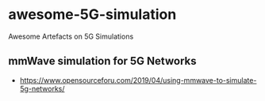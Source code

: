 # awesome-5G-simulation
Awesome Artefacts on 5G Simulations

## mmWave simulation for 5G Networks
- https://www.opensourceforu.com/2019/04/using-mmwave-to-simulate-5g-networks/
